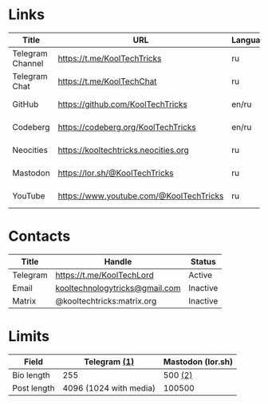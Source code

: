 # Links

|Title|URL|Language|Status|Created|RSS|
|-|-|-|-|-|-|
|Telegram Channel|https://t.me/KoolTechTricks|ru|Active|2023-03-02|None
|Telegram Chat|https://t.me/KoolTechChat|ru|Active|2023-03-02|None
|GitHub|https://github.com/KoolTechTricks|en/ru|Active|2023-08-21|Unknown
|Codeberg|https://codeberg.org/KoolTechTricks|en/ru|Inactive|2023-08-26|https://codeberg.org/KoolTechTricks.atom
|Neocities|https://kooltechtricks.neocities.org|ru|Active|2023-08-27|https://kooltechtricks.neocities.org/feed.atom
|Mastodon|https://lor.sh/@KoolTechTricks|ru|Active|2024-03-15|https://lor.sh/@KoolTechTricks.rss
|YouTube|https://www.youtube.com/@KoolTechTricks|ru|Reserved|2024-06-06|https://www.youtube.com/feeds/videos.xml?channel_id=UCpgXGvl34e24uhdtaO51Fqg

# Contacts

|Title|Handle|Status|
|-|-|-|
|Telegram|https://t.me/KoolTechLord|Active
|Email|kooltechnologytricks@gmail.com|Inactive
|Matrix|@kooltechtricks:matrix.org|Inactive

# Limits

|Field|Telegram [(1)]|Mastodon (lor.sh)|
|-|-|-|
|Bio length|255|500 [(2)]
|Post length|4096 (1024 with media)|100500

[(1)]: https://limits.tginfo.me/en
[(2)]: https://docs.joinmastodon.org/user/profile/#bio
